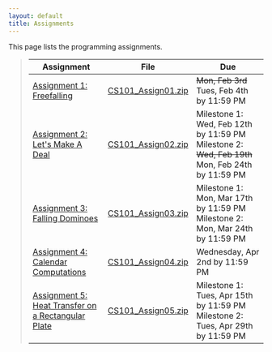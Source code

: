 ```yaml
---
layout: default
title: Assignments
---
```


This page lists the programming assignments.

> Assignment | File | Due
> ---------- | ---- | ---
> [Assignment 1: Freefalling](assign01.html) | [CS101\_Assign01.zip](CS101_Assign01.zip) | <strike>Mon, Feb 3rd</strike> Tues, Feb 4th by 11:59 PM
> [Assignment 2: Let's Make A Deal](assign02.html) | [CS101\_Assign02.zip](CS101_Assign02.zip) | Milestone 1: Wed, Feb 12th by 11:59 PM <br /> Milestone 2: <strike>Wed, Feb 19th</strike> Mon, Feb 24th by 11:59 PM
> [Assignment 3: Falling Dominoes](assign03.html) | [CS101\_Assign03.zip](CS101_Assign03.zip) | Milestone 1: Mon, Mar 17th by 11:59 PM <br /> Milestone 2: Mon, Mar 24th by 11:59 PM
> [Assignment 4: Calendar Computations](assign04.html) | [CS101\_Assign04.zip](CS101_Assign04.zip) | Wednesday, Apr 2nd by 11:59 PM
> [Assignment 5: Heat Transfer on a Rectangular Plate](assign05.html) | [CS101\_Assign05.zip](CS101_Assign05.zip) | Milestone 1: Tues, Apr 15th by 11:59 PM <br> Milestone 2: Tues, Apr 29th by 11:59 PM
